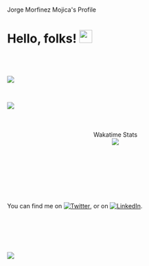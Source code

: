 </br>

Jorge Morfinez Mojica's Profile

# Hello, folks! <img src="https://raw.githubusercontent.com/jorgeMorfinezM/jorgeMorfinezM/master/wave.gif" width="30px">

</br>
</br>
</br>

<div align="left">
  <!--GitHub Stats-->
  <img align="center" src="https://github-readme-stats.vercel.app/api/?username=jorgeMorfinezM&show_icons=true&hide_border=true&&count_private=true&include_all_commits=true&theme=dracula&layout=compact" />
</div> 
<div align="center">
  <p>&nbsp;&nbsp;&nbsp;</p>
</div> 
<div align="rigth">
  <!--Top Langs-->
  <img align="center" src="https://github-readme-stats.vercel.app/api/top-langs/?username=jorgeMorfinezM&layout=compact&theme=dracula" />
</div> 
</br>
</br>
</br>

<div align="center">
  Wakatime Stats
  </br>
  <img align="center" src="https://github-readme-stats.vercel.app/api/wakatime?username=jorgeMorfinezM&layout=compact&theme=dracula&layout=compact" />
</div> 

</br>
</br>
</br>
</br>
</br>
</br>
</br>

You can find me on [![Twitter][1.2]][1], or on [![LinkedIn][2.2]][2].

<!-- Icons -->

[1.2]: http://i.imgur.com/wWzX9uB.png (twitter icon without padding)
[2.2]: https://raw.githubusercontent.com/jorgeMorfinezM/jorgeMorfinezM/master/linkedin-3-16.png (LinkedIn icon without padding)

<!-- Links to your social media accounts -->

[1]: https://twitter.com/jorgeMorfinez_
[2]: https://www.linkedin.com/in/jorgemorfinezm/

</br>
</br>
</br>
</br>
</br>

<img align="rigth" src="https://visitor-badge.glitch.me/badge?page_id=page.id" />
